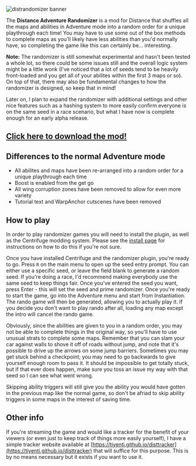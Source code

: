 ---
---
![distrandomizer banner](https://i.imgur.com/TGycDXV.png)

The **Distance Adventure Randomizer** is a mod for Distance that shuffles all the maps and abilities in Adventure mode
into a random order for a unique playthrough each time! You may have to use some out of the box methods to complete maps
as you'll likely have less abilities than you'd normally have, so completing the game like this can certainly be... interesting.

**Note:** The randomizer is still somewhat experimental and hasn't been tested a whole lot, so there could be some issues still
and the overall logic system might be a little wonk (I've noticed that a lot of seeds tend to be heavily front-loaded and you get
all of your abilites within the first 3 maps or so). On top of that, there may also be fundamental changes to how the randomizer
is designed, so keep that in mind!

Later on, I plan to expand the randomizer with additional settings and other nice features such as a hashing system to more easily
confirm everyone is on the same seed in a race scenario, but what I have now is complete enough for an early alpha release.

## [Click here to download the mod!](https://github.com/tiyenti/distrandomizer/releases)

## Differences to the normal Adventure mode

* All abilites and maps have been re-arranged into a random order for a unique playthrough each time
* Boost is enabled from the get go
* All wing corruption zones have been removed to allow for even more variety
* Tutorial text and WarpAnchor cutscenes have been removed

## How to play
In order to play randomizer games you will need to install the plugin, as well as the Centrifuge modding system. Please see the [install page](install) for instructions on how to do this if you're not sure.

Once you have installed Centrifuge and the randomizer plugin, you're ready to go. Press `R` on the main menu to open up the seed entry prompt. You can either use a specific seed, or leave the field blank to generate a random seed. If you're doing a race, I'd recommend making everybody use the same seed to keep things fair. Once you've entered the seed you want, press Enter - this will set the seed and prime randomizer. Once you're ready to start the game, go into the Adventure menu and start from Instantiation. The rando game will then be generated, allowing you to actually play it. If you decide you don't want to play rando after all, loading any map except the intro will cancel the rando game.

Obviously, since the abilities are given to you in a random order, you may not be able to complete things in the original way, so you'll have to use unusual strats to complete some maps. Remember that you can slam your car against walls to shove it off of roads without jump, and note that it's possible to drive up the arrows on some jump barriers. Sometimes you may get stuck behind a checkpoint; you may need to go backwards to give yourself enough room to pass it. It should be impossible to get totally stuck, but if that ever does happen, make sure you toss an issue my way with that seed so I can see what went wrong.

Skipping ability triggers will still give you the ability you would have gotten in the previous map like the normal game, so don't be afriad to skip ability triggers in some maps in the interest of saving time.

## Other info
If you're streaming the game and would like a tracker for the benefit of your viewers (or even just to keep track of things more easily yourself), I have a simple tracker website available at
[https://tiyenti.github.io/disttracker](https://tiyenti.github.io/disttracker) that will suffice for this purpose. This is by no means necessary but it exists if you want to use it.